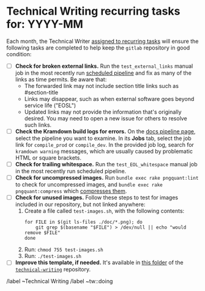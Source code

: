 # Technical Writing recurring tasks for: YYYY-MM

Each month, the Technical Writer [assigned to recurring tasks](https://about.gitlab.com/handbook/engineering/ux/technical-writing/#regularly-scheduled-tasks)
will ensure the following tasks are completed to help keep the `gitlab` repository in good condition:

- [ ] **Check for broken external links.** Run the `test_external_links` manual job in the
  most recently run [scheduled pipeline](https://gitlab.com/gitlab-org/gitlab-docs/-/pipelines)
  and fix as many of the links as time permits. Be aware that:
  - The forwarded link may not include section title links such as #section-title
  - Links may disappear, such as when external software goes beyond service life ("EOSL")
  - Updated links may not provide the information that's originally desired. You may
    need to open a new issue for others to resolve such links.
- [ ] **Check the Kramdown build logs for errors.** On the
  [docs pipeline page](https://gitlab.com/gitlab-org/gitlab-docs/-/pipelines), select
  the pipeline you want to examine. In its **Jobs** tab, select the job link for
  `compile_prod` or `compile_dev`. In the provided job log, search for `kramdown warning`
  messages, which are usually caused by problematic HTML or square brackets.
- [ ] **Check for trailing whitespace.** Run the `test_EOL_whitespace` manual job
  in the most recently run scheduled pipeline.
- [ ] **Check for uncompressed images.** Run `bundle exec rake pngquant:lint` to
  check for uncompressed images, and `bundle exec rake pngquant:compress` which
  [compresses them](https://docs.gitlab.com/ee/development/documentation/styleguide.html#compress-images).
- [ ] **Check for unused images.** Follow these steps to test for images included in our
  repository, but not linked anywhere:
  1. Create a file called `test-images.sh`, with the following contents:
     ```shell
     for FILE in $(git ls-files ./doc/*.png); do
         git grep $(basename "$FILE") > /dev/null || echo "would remove $FILE"
     done
     ```
  1. Run: `chmod 755 test-images.sh`
  1. Run: `./test-images.sh`
- [ ] **Improve this template, if needed.** It's available in
  [this folder](https://gitlab.com/gitlab-org/technical-writing/-/tree/master/.gitlab/issue_templates)
  of the [`technical-writing`](https://gitlab.com/gitlab-org/technical-writing/) repository.

/label ~Technical Writing
/label ~tw::doing
